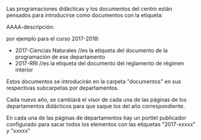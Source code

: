 Las programaciones didácticas y los documentos del centro están pensados para introducirse como documentos con la etiqueta:

AAAA-descripción:

por ejemplo para el curso 2017-2018:

* 2017-Ciencias Naturales                //es la etiqueta del documento de la programación de ese departamento
* 2017-RRI                                         //es la etiqueta del documento del reglamento de régimen interior

Estos documentos se introducirán en la carpeta "documentos" en sus respectivas subcarpetas por departamentos.

Cada nuevo año, se cambiará el visor de cada una de las páginas de los departamentos didácticos para que saque los del año correspondiente.



En cada una de las páginas de departamentos hay un portlet publicador configurado para sacar todos los elementos con las etiquetas "2017-xxxxx" y "xxxxx"

